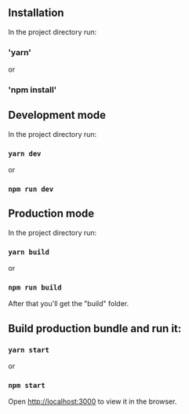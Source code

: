 ## Installation

In the project directory run:

### 'yarn'
or
### 'npm install'

## Development mode

In the project directory run:

### `yarn dev`
or
### `npm run dev`

## Production mode

In the project directory run:

### `yarn build`
or
### `npm run build`

After that you'll get the "build" folder.

## Build production bundle and run it:

### `yarn start`
or
### `npm start`

Open [http://localhost:3000](http://localhost:3000) to view it in the browser.
